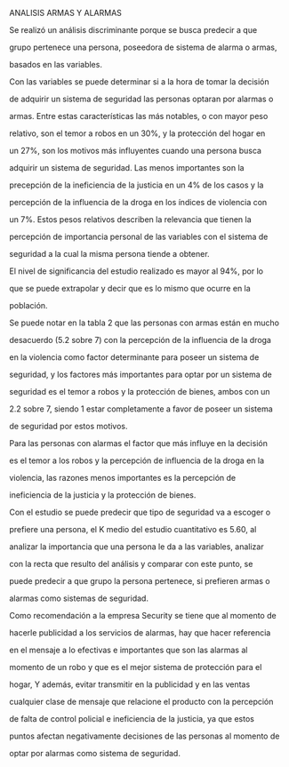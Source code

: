 ANALISIS ARMAS Y ALARMAS

Se realizó un análisis discriminante porque se busca predecir a que

grupo pertenece una persona, poseedora de sistema de alarma o armas,

basados en las variables.

Con las variables se puede determinar si a la hora de tomar la decisión

de adquirir un sistema de seguridad las personas optaran por alarmas o

armas. Entre estas características las más notables, o con mayor peso

relativo, son el temor a robos en un 30%, y la protección del hogar en

un 27%, son los motivos más influyentes cuando una persona busca

adquirir un sistema de seguridad. Las menos importantes son la

precepción de la ineficiencia de la justicia en un 4% de los casos y la

percepción de la influencia de la droga en los índices de violencia con

un 7%. Estos pesos relativos describen la relevancia que tienen la

percepción de importancia personal de las variables con el sistema de

seguridad a la cual la misma persona tiende a obtener.

El nivel de significancia del estudio realizado es mayor al 94%, por lo

que se puede extrapolar y decir que es lo mismo que ocurre en la

población.

Se puede notar en la tabla 2 que las personas con armas están en mucho

desacuerdo (5.2 sobre 7) con la percepción de la influencia de la droga

en la violencia como factor determinante para poseer un sistema de

seguridad, y los factores más importantes para optar por un sistema de

seguridad es el temor a robos y la protección de bienes, ambos con un

2.2 sobre 7, siendo 1 estar completamente a favor de poseer un sistema

de seguridad por estos motivos.

Para las personas con alarmas el factor que más influye en la decisión

es el temor a los robos y la percepción de influencia de la droga en la

violencia, las razones menos importantes es la percepción de

ineficiencia de la justicia y la protección de bienes.

Con el estudio se puede predecir que tipo de seguridad va a escoger o

prefiere una persona, el K medio del estudio cuantitativo es 5.60, al

analizar la importancia que una persona le da a las variables, analizar

con la recta que resulto del análisis y comparar con este punto, se

puede predecir a que grupo la persona pertenece, si prefieren armas o

alarmas como sistemas de seguridad.

Como recomendación a la empresa Security se tiene que al momento de

hacerle publicidad a los servicios de alarmas, hay que hacer referencia

en el mensaje a lo efectivas e importantes que son las alarmas al

momento de un robo y que es el mejor sistema de protección para el

hogar, Y además, evitar transmitir en la publicidad y en las ventas

cualquier clase de mensaje que relacione el producto con la percepción

de falta de control policial e ineficiencia de la justicia, ya que estos

puntos afectan negativamente decisiones de las personas al momento de

optar por alarmas como sistema de seguridad.
